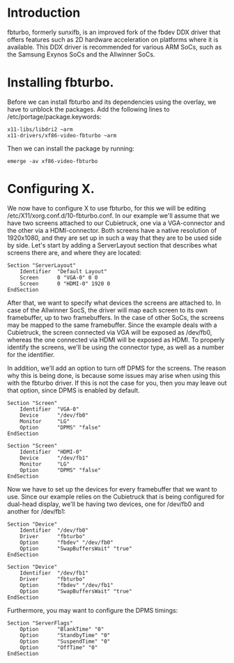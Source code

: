 # Introduction

fbturbo, formerly sunxifb, is an improved fork of the fbdev DDX driver that
offers features such as 2D hardware acceleration on platforms where it is
available. This DDX driver is recommended for various ARM SoCs, such as the
Samsung Exynos SoCs and the Allwinner SoCs.

# Installing fbturbo.

Before we can install fbturbo and its dependencies using the overlay, we have to
unblock the packages. Add the following lines to /etc/portage/package.keywords:

```
x11-libs/libdri2 ~arm
x11-drivers/xf86-video-fbturbo ~arm
```

Then we can install the package by running:

```
emerge -av xf86-video-fbturbo
```

# Configuring X.

We now have to configure X to use fbturbo, for this we will be editing
/etc/X11/xorg.conf.d/10-fbturbo.conf. In our example we'll assume that we have
two screens attached to our Cubietruck, one via a VGA-connector and the other
via a HDMI-connector. Both screens have a native resolution of 1920x1080, and
they are set up in such a way that they are to be used side by side. Let's start
by adding a ServerLayout section that describes what screens there are, and
where they are located:

```
Section "ServerLayout"
	Identifier	"Default Layout"
	Screen		0 "VGA-0" 0 0
	Screen		0 "HDMI-0" 1920 0
EndSection
```

After that, we want to specify what devices the screens are attached to. In case
of the Allwinner SocS, the driver will map each screen to its own framebuffer,
up to two framebuffers. In the case of other SoCs, the screens may be mapped to
the same framebuffer. Since the example deals with a Cubietruck, the screen
connected via VGA will be exposed as /dev/fb0, whereas the one connected via
HDMI will be exposed as HDMI. To properly identify the screens, we'll be using
the connector type, as well as a number for the identifier.

In addition, we'll add an option to turn off DPMS for the screens. The reason
why this is being done, is because some issues may arise when using this with
the fbturbo driver. If this is not the case for you, then you may leave out that
option, since DPMS is enabled by default.

```
Section "Screen"
	Identifier	"VGA-0"
	Device		"/dev/fb0"
	Monitor		"LG"
	Option		"DPMS" "false"
EndSection

Section "Screen"
	Identifier	"HDMI-0"
	Device		"/dev/fb1"
	Monitor		"LG"
	Option		"DPMS" "false"
EndSection
```

Now we have to set up the devices for every framebuffer that we want to use.
Since our example relies on the Cubietruck that is being configured for
dual-head display, we'll be having two devices, one for /dev/fb0 and another for
/dev/fb1:

```
Section "Device"
	Identifier	"/dev/fb0"
	Driver		"fbturbo"
	Option		"fbdev" "/dev/fb0"
	Option		"SwapBuffersWait" "true"
EndSection

Section "Device"
	Identifier	"/dev/fb1"
	Driver		"fbturbo"
	Option		"fbdev" "/dev/fb1"
	Option		"SwapBuffersWait" "true"
EndSection
```

Furthermore, you may want to configure the DPMS timings:

```
Section "ServerFlags"
	Option		"BlankTime" "0"
	Option		"StandbyTime" "0"
	Option		"SuspendTime" "0"
	Option		"OffTime" "0"
EndSection
```

